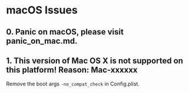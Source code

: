 # macOS Issues

## 0. Panic on macOS, please visit panic_on_mac.md.

## 1. This version of Mac OS X is not supported on this platform! Reason: Mac-xxxxxx

Remove the boot args `-no_compat_check` in Config.plist.
